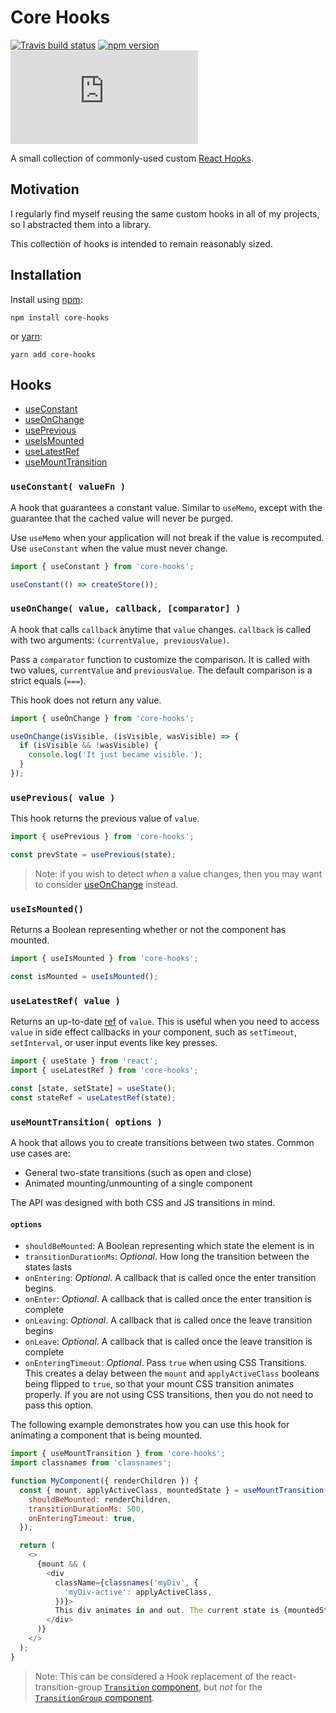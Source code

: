 # Core Hooks

[![Travis build status](http://img.shields.io/travis/jamesplease/core-hooks.svg?style=flat)](https://travis-ci.org/jamesplease/core-hooks)
[![npm version](https://img.shields.io/npm/v/core-hooks.svg)](https://www.npmjs.com/package/core-hooks)
[![gzip size](http://img.badgesize.io/https://unpkg.com/core-hooks/dist/core-hooks.cjs.production.min.js?compression=gzip)](https://unpkg.com/core-hooks/dist/core-hooks.cjs.production.min.js)

A small collection of commonly-used custom [React Hooks](https://reactjs.org/docs/hooks-intro.html).

## Motivation

I regularly find myself reusing the same custom hooks in all of my projects, so I abstracted them into a library.

This collection of hooks is intended to remain reasonably sized.

## Installation

Install using [npm](https://www.npmjs.com):

```
npm install core-hooks
```

or [yarn](https://yarnpkg.com/):

```
yarn add core-hooks
```

## Hooks

- [useConstant](#useconstant-valuefn-)
- [useOnChange](#useonchange-value-callback-comparator-)
- [usePrevious](#useprevious-value-)
- [useIsMounted](#useismounted)
- [useLatestRef](#uselatestref-value-)
- [useMountTransition](#usemounttransition-options-)

### `useConstant( valueFn )`

A hook that guarantees a constant value. Similar to `useMemo`, except with the guarantee that the
cached value will never be purged.

Use `useMemo` when your application will not break if the value is recomputed. Use `useConstant` when
the value must never change.

```js
import { useConstant } from 'core-hooks';

useConstant(() => createStore());
```

### `useOnChange( value, callback, [comparator] )`

A hook that calls `callback` anytime that `value` changes. `callback` is
called with two arguments: `(currentValue, previousValue)`.

Pass a `comparator` function to customize the comparison. It is called with two values,
`currentValue` and `previousValue`. The default comparison is a strict equals (`===`).

This hook does not return any value.

```js
import { useOnChange } from 'core-hooks';

useOnChange(isVisible, (isVisible, wasVisible) => {
  if (isVisible && !wasVisible) {
    console.log('It just became visible.');
  }
});
```

### `usePrevious( value )`

This hook returns the previous value of `value`.

```js
import { usePrevious } from 'core-hooks';

const prevState = usePrevious(state);
```

> Note: if you wish to detect _when_ a value changes, then you may want to consider
> [useOnChange](#use-on-change) instead.

### `useIsMounted()`

Returns a Boolean representing whether or not the component has mounted.

```js
import { useIsMounted } from 'core-hooks';

const isMounted = useIsMounted();
```

### `useLatestRef( value )`

Returns an up-to-date [ref](https://reactjs.org/docs/hooks-reference.html#useref) of `value`. This
is useful when you need to access `value` in side effect callbacks in your component, such as
`setTimeout`, `setInterval`, or user input events like key presses.

```js
import { useState } from 'react';
import { useLatestRef } from 'core-hooks';

const [state, setState] = useState();
const stateRef = useLatestRef(state);
```

### `useMountTransition( options )`

A hook that allows you to create transitions between two states. Common use cases are:

- General two-state transitions (such as open and close)
- Animated mounting/unmounting of a single component

The API was designed with both CSS and JS transitions in mind.

#### `options`

- `shouldBeMounted`: A Boolean representing which state the element is in
- `transitionDurationMs`: _Optional_. How long the transition between the states lasts
- `onEntering`: _Optional_. A callback that is called once the enter transition begins
- `onEnter`: _Optional_. A callback that is called once the enter transition is complete
- `onLeaving`: _Optional_. A callback that is called once the leave transition begins
- `onLeave`: _Optional_. A callback that is called once the leave transition is complete
- `onEnteringTimeout`: _Optional_. Pass `true` when using CSS Transitions. This creates a delay between the
  `mount` and `applyActiveClass` booleans being flipped to `true`, so that
  your mount CSS transition animates properly.
  If you are not using CSS transitions, then you do not need to pass this option.

The following example demonstrates how you can use this hook for animating a component that
is being mounted.

```js
import { useMountTransition } from 'core-hooks';
import classnames from 'classnames';

function MyComponent({ renderChildren }) {
  const { mount, applyActiveClass, mountedState } = useMountTransition({
    shouldBeMounted: renderChildren,
    transitionDurationMs: 500,
    onEnteringTimeout: true,
  });

  return (
    <>
      {mount && (
        <div
          className={classnames('myDiv', {
            'myDiv-active': applyActiveClass,
          })}>
          This div animates in and out. The current state is {mountedState}.
        </div>
      )}
    </>
  );
}
```

> Note: This can be considered a Hook replacement of the react-transition-group
> [`Transition` component](https://reactcommunity.org/react-transition-group/transition),
> but _not_ for the [`TransitionGroup` component](https://reactcommunity.org/react-transition-group/transition-group).

